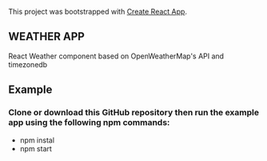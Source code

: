 This project was bootstrapped with [Create React App](https://github.com/facebook/create-react-app).

## WEATHER APP
 
 React Weather component based on OpenWeatherMap's API and timezonedb

## Example

### Clone or download this GitHub repository then run the example app using the following npm commands:
<ul>
<li>npm instal</li>
<li>npm start</li>
</ul>
